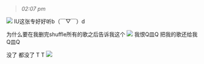 
>*02:07 pm*

![](https://ws1.sinaimg.cn/large/0068SXX6ly1fnvib2k53ej307n07n74b.jpg)
IU这张专好好听b（￣▽￣）d　
<!--more-->
为什么要在我删完shuffle所有的歌之后告诉我这个
![](https://ws1.sinaimg.cn/large/0068SXX6gy1fn80wrobtqj30bg059dfx.jpg)
我恨Q皿Q
把我的歌还给我Q皿Q

没了
都没了
T T
![](https://ws1.sinaimg.cn/large/0068SXX6ly1fnvibsrke1j30uk0i7ab7.jpg)

 




